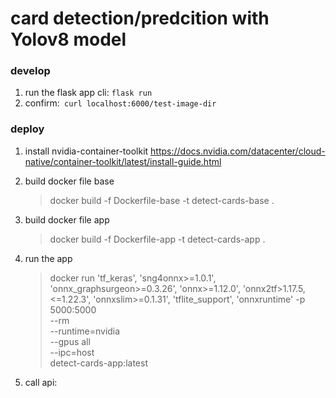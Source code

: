 # card detection/predcition with Yolov8 model

### develop
1. run the flask app cli: `flask run`
2. confirm:` curl localhost:6000/test-image-dir` 

### deploy
1. install nvidia-container-toolkit https://docs.nvidia.com/datacenter/cloud-native/container-toolkit/latest/install-guide.html

1. build docker file base
   >docker build -f Dockerfile-base -t detect-cards-base .
1. build docker file app
   >docker build -f Dockerfile-app -t detect-cards-app .
2. run the app
   >docker run \'tf_keras', 'sng4onnx>=1.0.1', 'onnx_graphsurgeon>=0.3.26', 'onnx>=1.12.0', 'onnx2tf>1.17.5,<=1.22.3', 'onnxslim>=0.1.31', 'tflite_support', 'onnxruntime'
   -p 5000:5000 \
   --rm \
   --runtime=nvidia \
   --gpus all \
   --ipc=host \
   detect-cards-app:latest

1. call api: 


